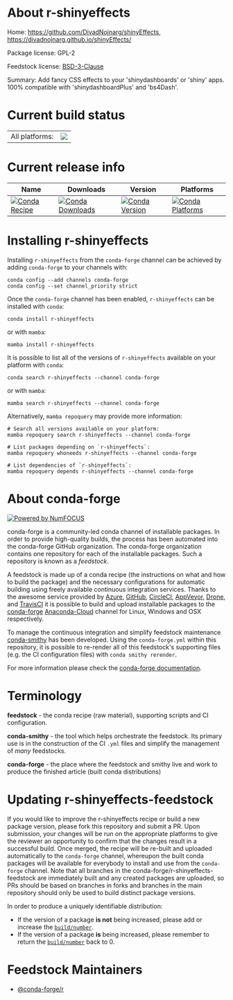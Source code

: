 About r-shinyeffects
====================

Home: https://github.com/DivadNojnarg/shinyEffects, https://divadnojnarg.github.io/shinyEffects/

Package license: GPL-2

Feedstock license: [BSD-3-Clause](https://github.com/conda-forge/r-shinyeffects-feedstock/blob/main/LICENSE.txt)

Summary: Add fancy CSS effects to your 'shinydashboards' or 'shiny' apps. 100% compatible with 'shinydashboardPlus' and 'bs4Dash'.

Current build status
====================


<table><tr><td>All platforms:</td>
    <td>
      <a href="https://dev.azure.com/conda-forge/feedstock-builds/_build/latest?definitionId=6502&branchName=main">
        <img src="https://dev.azure.com/conda-forge/feedstock-builds/_apis/build/status/r-shinyeffects-feedstock?branchName=main">
      </a>
    </td>
  </tr>
</table>

Current release info
====================

| Name | Downloads | Version | Platforms |
| --- | --- | --- | --- |
| [![Conda Recipe](https://img.shields.io/badge/recipe-r--shinyeffects-green.svg)](https://anaconda.org/conda-forge/r-shinyeffects) | [![Conda Downloads](https://img.shields.io/conda/dn/conda-forge/r-shinyeffects.svg)](https://anaconda.org/conda-forge/r-shinyeffects) | [![Conda Version](https://img.shields.io/conda/vn/conda-forge/r-shinyeffects.svg)](https://anaconda.org/conda-forge/r-shinyeffects) | [![Conda Platforms](https://img.shields.io/conda/pn/conda-forge/r-shinyeffects.svg)](https://anaconda.org/conda-forge/r-shinyeffects) |

Installing r-shinyeffects
=========================

Installing `r-shinyeffects` from the `conda-forge` channel can be achieved by adding `conda-forge` to your channels with:

```
conda config --add channels conda-forge
conda config --set channel_priority strict
```

Once the `conda-forge` channel has been enabled, `r-shinyeffects` can be installed with `conda`:

```
conda install r-shinyeffects
```

or with `mamba`:

```
mamba install r-shinyeffects
```

It is possible to list all of the versions of `r-shinyeffects` available on your platform with `conda`:

```
conda search r-shinyeffects --channel conda-forge
```

or with `mamba`:

```
mamba search r-shinyeffects --channel conda-forge
```

Alternatively, `mamba repoquery` may provide more information:

```
# Search all versions available on your platform:
mamba repoquery search r-shinyeffects --channel conda-forge

# List packages depending on `r-shinyeffects`:
mamba repoquery whoneeds r-shinyeffects --channel conda-forge

# List dependencies of `r-shinyeffects`:
mamba repoquery depends r-shinyeffects --channel conda-forge
```


About conda-forge
=================

[![Powered by
NumFOCUS](https://img.shields.io/badge/powered%20by-NumFOCUS-orange.svg?style=flat&colorA=E1523D&colorB=007D8A)](https://numfocus.org)

conda-forge is a community-led conda channel of installable packages.
In order to provide high-quality builds, the process has been automated into the
conda-forge GitHub organization. The conda-forge organization contains one repository
for each of the installable packages. Such a repository is known as a *feedstock*.

A feedstock is made up of a conda recipe (the instructions on what and how to build
the package) and the necessary configurations for automatic building using freely
available continuous integration services. Thanks to the awesome service provided by
[Azure](https://azure.microsoft.com/en-us/services/devops/), [GitHub](https://github.com/),
[CircleCI](https://circleci.com/), [AppVeyor](https://www.appveyor.com/),
[Drone](https://cloud.drone.io/welcome), and [TravisCI](https://travis-ci.com/)
it is possible to build and upload installable packages to the
[conda-forge](https://anaconda.org/conda-forge) [Anaconda-Cloud](https://anaconda.org/)
channel for Linux, Windows and OSX respectively.

To manage the continuous integration and simplify feedstock maintenance
[conda-smithy](https://github.com/conda-forge/conda-smithy) has been developed.
Using the ``conda-forge.yml`` within this repository, it is possible to re-render all of
this feedstock's supporting files (e.g. the CI configuration files) with ``conda smithy rerender``.

For more information please check the [conda-forge documentation](https://conda-forge.org/docs/).

Terminology
===========

**feedstock** - the conda recipe (raw material), supporting scripts and CI configuration.

**conda-smithy** - the tool which helps orchestrate the feedstock.
                   Its primary use is in the construction of the CI ``.yml`` files
                   and simplify the management of *many* feedstocks.

**conda-forge** - the place where the feedstock and smithy live and work to
                  produce the finished article (built conda distributions)


Updating r-shinyeffects-feedstock
=================================

If you would like to improve the r-shinyeffects recipe or build a new
package version, please fork this repository and submit a PR. Upon submission,
your changes will be run on the appropriate platforms to give the reviewer an
opportunity to confirm that the changes result in a successful build. Once
merged, the recipe will be re-built and uploaded automatically to the
`conda-forge` channel, whereupon the built conda packages will be available for
everybody to install and use from the `conda-forge` channel.
Note that all branches in the conda-forge/r-shinyeffects-feedstock are
immediately built and any created packages are uploaded, so PRs should be based
on branches in forks and branches in the main repository should only be used to
build distinct package versions.

In order to produce a uniquely identifiable distribution:
 * If the version of a package **is not** being increased, please add or increase
   the [``build/number``](https://docs.conda.io/projects/conda-build/en/latest/resources/define-metadata.html#build-number-and-string).
 * If the version of a package **is** being increased, please remember to return
   the [``build/number``](https://docs.conda.io/projects/conda-build/en/latest/resources/define-metadata.html#build-number-and-string)
   back to 0.

Feedstock Maintainers
=====================

* [@conda-forge/r](https://github.com/conda-forge/r/)

